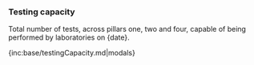 ﻿### Testing capacity

Total number of tests, across pillars one, two and four, capable of being performed by laboratories on {date}.

{inc:base/testingCapacity.md|modals}